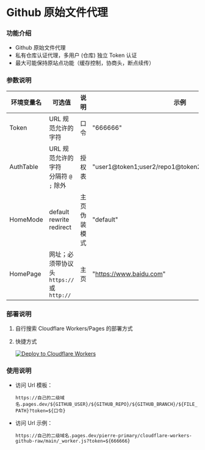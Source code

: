 # Github 原始文件代理

### 功能介绍

-   Github 原始文件代理
-   私有仓库认证代理，多用户 (仓库) 独立 Token 认证
-   最大可能保持原站点功能（缓存控制，协商头，断点续传）

### 参数说明

| 环境变量名 | 可选值                                        | 说明         | 示例                                                 |
| ---------- | --------------------------------------------- | ------------ | ---------------------------------------------------- |
| Token      | URL 规范允许的字符                            | 口令         | "666666"                                             |
| AuthTable  | URL 规范允许的字符<br>分隔符 `@` `;` 除外     | 授权表       | "user1@token1;user2/repo1@token2;user2/repo2@token3" |
| HomeMode   | default<br>rewrite<br>redirect                | 主页伪装模式 | "default"                                            |
| HomePage   | 网址；必须带协议头<br>`https://` 或 `http://` | 主页         | "https://www.baidu.com"                              |

### 部署说明

1. 自行搜索 Cloudflare Workers/Pages 的部署方式
2. 快捷方式

    [![Deploy to Cloudflare Workers](https://deploy.workers.cloudflare.com/button)](https://deploy.workers.cloudflare.com/?url=https://github.com/pierre-primary/cloudflare-workers-github-raw)

### 使用说明

-   访问 Url 模板：

    `https://自己的二级域名.pages.dev/${GITHUB_USER}/${GITHUB_REPO}/${GITHUB_BRANCH}/${FILE_PATH}?token=${口令}`

-   访问 Url 示例：

    `https://自己的二级域名.pages.dev/pierre-primary/cloudflare-workers-github-raw/main/_worker.js?token=${666666}`

